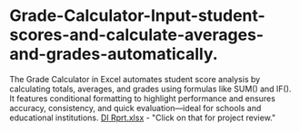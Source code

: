 # Grade-Calculator-Input-student-scores-and-calculate-averages-and-grades-automatically.
The Grade Calculator in Excel automates student score analysis by calculating totals, averages, and grades using formulas like SUM() and IF(). It features conditional formatting to highlight performance and ensures accuracy, consistency, and quick evaluation—ideal for schools and educational institutions.
[DI Rprt.xlsx](https://github.com/user-attachments/files/19808298/DI.Rprt.xlsx) - "Click on that for project review."
